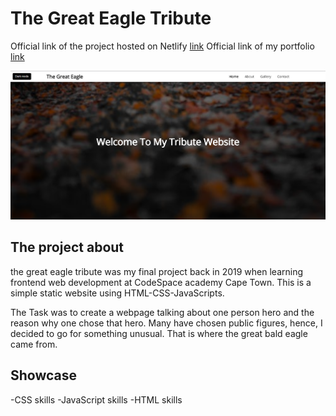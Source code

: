 # The Great Eagle Tribute

Official link of the project hosted on Netlify [link](https://thegreateagle.netlify.app/)
Official link of my portfolio [link](https://jonathanb.vercel.app/)

<img src="./images/thegreateagleredo.png"/>

## The project about

the great eagle tribute was my final project back in 2019 when learning frontend web development at CodeSpace academy Cape Town.
This is a simple static website using HTML-CSS-JavaScripts.

The Task was to create a webpage talking about one person hero and the reason why one chose that hero. Many have chosen public figures, hence, I decided to go for something unusual. That is where the great bald eagle came from.

## Showcase

-CSS skills
-JavaScript skills
-HTML skills
